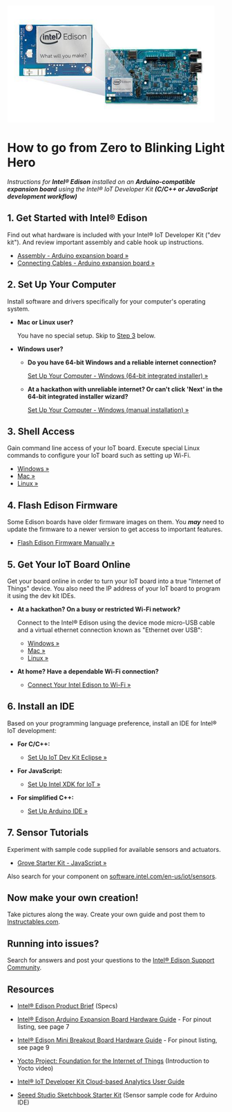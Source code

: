 ![Arduino Expansion Board with Intel® Edison](arduino_expansion_board_with_edison.jpg)

# How to go from Zero to Blinking Light Hero

_Instructions for **Intel® Edison** installed on an **Arduino-compatible expansion board** using the Intel® IoT Developer Kit **(C/C++ or JavaScript development workflow)**_


## 1. Get Started with Intel® Edison

Find out what hardware is included with your Intel® IoT Developer Kit ("dev kit"). And review important assembly and cable hook up instructions.

* [Assembly - Arduino expansion board »](assembly-arduino_expansion_board/assembly.md)
* [Connecting Cables - Arduino expansion board »](assembly-arduino_expansion_board/connecting_cables.md)


## 2. Set Up Your Computer

Install software and drivers specifically for your computer's operating system. 

* **Mac or Linux user?** 

  You have no special setup. Skip to [Step 3](#3-shell-access) below.

* **Windows user?**

	* **Do you have 64-bit Windows and a reliable internet connection?**  

  		[Set Up Your Computer - Windows (64-bit integrated installer) »](set_up_your_computer-windows/64bit_integrated_installer.md)

	* **At a hackathon with unreliable internet? Or can't click 'Next' in the 64-bit integrated installer wizard?** 

  		[Set Up Your Computer - Windows (manual installation) »](set_up_your_computer-windows/manual_installation.md)


## 3. Shell Access

Gain command line access of your IoT board. Execute special Linux commands to configure your IoT board such as setting up Wi-Fi.

* [Windows »](shell_access-windows/serial_connection.md)
* [Mac »](shell_access-mac-linux/serial_connection-mac.md)
* [Linux »](shell_access-mac-linux/serial_connection-linux.md)


## 4. Flash Edison Firmware

Some Edison boards have older firmware images on them. You **_may_** need to update the firmware to a newer version to get access to important features.

* [Flash Edison Firmware Manually »](flash_firmware/manually.md)


## 5. Get Your IoT Board Online

Get your board online in order to turn your IoT board into a true "Internet of Things" device. You also need the IP address of your IoT board to program it using the dev kit IDEs.

* **At a hackathon? On a busy or restricted Wi-Fi network?**
	
	Connect to the Intel® Edison using the device mode micro-USB cable and a virtual ethernet connection known as "Ethernet over USB":
	
  * [Windows »](ethernet_over_usb/windows.md)
  * [Mac »](ethernet_over_usb/mac.md)
  * [Linux »](ethernet_over_usb/linux.md)

* **At home? Have a dependable Wi-Fi connection?**

  * [Connect Your Intel Edison to Wi-Fi »](connect_to_wifi/connect.md)


## 6. Install an IDE

Based on your programming language preference, install an IDE for Intel® IoT development:

* **For C/C++:**
  * [Set Up IoT Dev Kit Eclipse »](../set_up_eclipse/setup.md)

* **For JavaScript:**
  * [Set Up Intel XDK for IoT »](../set_up_xdk/setup.md)

* **For simplified C++:** 
  * [Set Up Arduino IDE »](https://software.intel.com/en-us/articles/install-arduino-ide-on-intel-iot-platforms)


## 7. Sensor Tutorials

Experiment with sample code supplied for available sensors and actuators.

* [Grove Starter Kit - JavaScript »]()

Also search for your component on [software.intel.com/en-us/iot/sensors](software.intel.com/en-us/iot/sensors).


## Now make your own creation!

Take pictures along the way. Create your own guide and
post them to [Instructables.com](http://instructables.com/id/intel).


## Running into issues?

Search for answers and post your questions to the [Intel® Edison Support Community](https://communities.intel.com/community/tech/edison).


## Resources

* [Intel® Edison Product Brief](http://www.intel.com/support/edison/sb/CS-035277.htm) (Specs)

* [Intel® Edison Arduino Expansion Board Hardware Guide](http://www.intel.com/support/edison/sb/CS-035275.htm) - For pinout listing, see page 7

* [Intel® Edison Mini Breakout Board Hardware Guide](http://www.intel.com/support/edison/sb/CS-035252.htm) - For pinout listing, see page 9 

* [Yocto Project: Foundation for the Internet of Things](https://www.youtube.com/watch?v=ztsnQ3p59jA&list=PLg-UKERBljNw254jnyMNZiu8yqF8pPq0m&index=24) (Introduction to Yocto video)

* [Intel® IoT Developer Kit Cloud-based Analytics User Guide](https://software.intel.com/en-us/intel-iot-developer-kit-cloud-based-analytics-user-guide) 

* [Seeed Studio Sketchbook Starter Kit](https://github.com/Seeed-Studio/Sketchbook_Starter_Kit_V2.0) (Sensor sample code for Arduino IDE)

